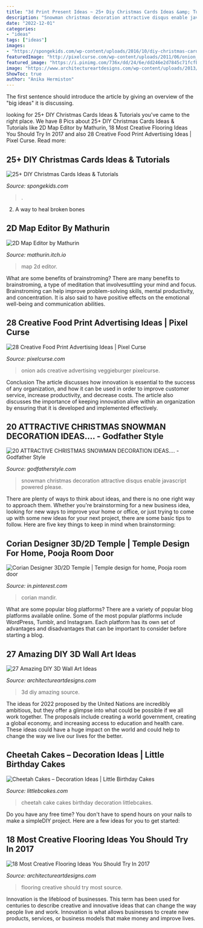 ```yaml
---
title: "3d Print Present Ideas ~ 25+ Diy Christmas Cards Ideas &amp; Tutorials"
description: "Snowman christmas decoration attractive disqus enable javascript powered please"
date: "2022-12-01"
categories:
- "ideas"
tags: ["ideas"]
images:
- "https://spongekids.com/wp-content/uploads/2016/10/diy-christmas-cards/10-diy-christmas-cards.jpg"
featuredImage: "http://pixelcurse.com/wp-content/uploads/2011/06/onion_22.jpg"
featured_image: "https://i.pinimg.com/736x/dd/24/6e/dd246e2d7845c71fcfb5375c79e2d80c.jpg"
image: "https://www.architectureartdesigns.com/wp-content/uploads/2013/11/1724.jpg"
ShowToc: true
author: "Anika Hermiston"
---
```



The first sentence should introduce the article by giving an overview of the "big ideas" it is discussing.

	

		
looking for 25+ DIY Christmas Cards Ideas &amp; Tutorials you've came to the right place. We have 8 Pics about 25+ DIY Christmas Cards Ideas &amp; Tutorials like 2D Map Editor by Mathurin, 18 Most Creative Flooring Ideas You Should Try In 2017 and also 28 Creative Food Print Advertising Ideas | Pixel Curse. Read more:
		
    
## 25+ DIY Christmas Cards Ideas &amp; Tutorials

<img loading=lazy src="https://spongekids.com/wp-content/uploads/2016/10/diy-christmas-cards/10-diy-christmas-cards.jpg" onerror="this.onerror=null;this.src='https://tse4.mm.bing.net/th?id=OIP.wkqmEeMB6qUE3KVDDxKFLAHaJ6&amp;pid=15.1';" alt="25+ DIY Christmas Cards Ideas &amp; Tutorials">

_Source: spongekids.com_

>. 

	

2. A way to heal broken bones 

    
## 2D Map Editor By Mathurin

<img loading=lazy src="https://img.itch.zone/aW1nLzQ2MzMzOTcucG5n/original/vBIKUc.png" onerror="this.onerror=null;this.src='https://tse4.mm.bing.net/th?id=OIP.iBvIFwv8gx5K22SPYxh7ywHaEe&amp;pid=15.1';" alt="2D Map Editor by Mathurin">

_Source: mathurin.itch.io_

>map 2d editor. 

	

What are some benefits of brainstroming?
There are many benefits to brainstroming, a type of meditation that involvesuttling your mind and focus. Brainstroming can help improve problem-solving skills, mental productivity, and concentration. It is also said to have positive effects on the emotional well-being and communication abilities.

    
## 28 Creative Food Print Advertising Ideas | Pixel Curse

<img loading=lazy src="http://pixelcurse.com/wp-content/uploads/2011/06/onion_22.jpg" onerror="this.onerror=null;this.src='https://tse2.mm.bing.net/th?id=OIP.n3rWn7usu-_oZYcCSRFZHAAAAA&amp;pid=15.1';" alt="28 Creative Food Print Advertising Ideas | Pixel Curse">

_Source: pixelcurse.com_

>onion ads creative advertising veggieburger pixelcurse. 

	

Conclusion
The article discusses how innovation is essential to the success of any organization, and how it can be used in order to improve customer service, increase productivity, and decrease costs. The article also discusses the importance of keeping innovation alive within an organization by ensuring that it is developed and implemented effectively.

    
## 20 ATTRACTIVE CHRISTMAS SNOWMAN DECORATION IDEAS.... - Godfather Style

<img loading=lazy src="http://godfatherstyle.com/wp-content/uploads/2016/11/snowman.jpg" onerror="this.onerror=null;this.src='https://tse4.mm.bing.net/th?id=OIP.1cb-u8RrbZdyN3sOLHhDGAHaJ3&amp;pid=15.1';" alt="20 ATTRACTIVE CHRISTMAS SNOWMAN DECORATION IDEAS.... - Godfather Style">

_Source: godfatherstyle.com_

>snowman christmas decoration attractive disqus enable javascript powered please. 

	

There are plenty of ways to think about ideas, and there is no one right way to approach them. Whether you're brainstorming for a new business idea, looking for new ways to improve your home or office, or just trying to come up with some new ideas for your next project, there are some basic tips to follow. Here are five key things to keep in mind when brainstorming: 

    
## Corian Designer 3D/2D Temple | Temple Design For Home, Pooja Room Door

<img loading=lazy src="https://i.pinimg.com/736x/dd/24/6e/dd246e2d7845c71fcfb5375c79e2d80c.jpg" onerror="this.onerror=null;this.src='https://tse1.mm.bing.net/th?id=OIP.z1yvgsErPjecCqe3uexOrAHaK3&amp;pid=15.1';" alt="Corian Designer 3D/2D Temple | Temple design for home, Pooja room door">

_Source: in.pinterest.com_

>corian mandir. 

	

What are some popular blog platforms?
There are a variety of popular blog platforms available online. Some of the most popular platforms include WordPress, Tumblr, and Instagram. Each platform has its own set of advantages and disadvantages that can be important to consider before starting a blog.

    
## 27 Amazing DIY 3D Wall Art Ideas

<img loading=lazy src="https://www.architectureartdesigns.com/wp-content/uploads/2013/11/1724.jpg" onerror="this.onerror=null;this.src='https://tse1.mm.bing.net/th?id=OIP.CZFGbueVo5gw6zxt65IPiAHaJ4&amp;pid=15.1';" alt="27 Amazing DIY 3D Wall Art Ideas">

_Source: architectureartdesigns.com_

>3d diy amazing source. 

	

The ideas for 2022 proposed by the United Nations are incredibly ambitious, but they offer a glimpse into what could be possible if we all work together. The proposals include creating a world government, creating a global economy, and increasing access to education and health care. These ideas could have a huge impact on the world and could help to change the way we live our lives for the better.

    
## Cheetah Cakes – Decoration Ideas | Little Birthday Cakes

<img loading=lazy src="http://www.littlebcakes.com/wp-content/uploads/2014/02/Cheetah-Cake.jpg" onerror="this.onerror=null;this.src='https://tse4.mm.bing.net/th?id=OIP.5DkrL3y17bu9aMrsV_bzEwHaKS&amp;pid=15.1';" alt="Cheetah Cakes – Decoration Ideas | Little Birthday Cakes">

_Source: littlebcakes.com_

>cheetah cake cakes birthday decoration littlebcakes. 

	

Do you have any free time? You don't have to spend hours on your nails to make a simpleDIY project. Here are a few ideas for you to get started: 

    
## 18 Most Creative Flooring Ideas You Should Try In 2017

<img loading=lazy src="https://www.architectureartdesigns.com/wp-content/uploads/2017/02/1-2.jpg" onerror="this.onerror=null;this.src='https://tse3.mm.bing.net/th?id=OIP.8HcfOBTyGKd5XtyENNzyXQHaE5&amp;pid=15.1';" alt="18 Most Creative Flooring Ideas You Should Try In 2017">

_Source: architectureartdesigns.com_

>flooring creative should try most source. 

	

Innovation is the lifeblood of businesses. This term has been used for centuries to describe creative and innovative ideas that can change the way people live and work. Innovation is what allows businesses to create new products, services, or business models that make money and improve lives.

